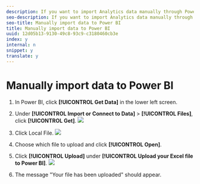 ```yaml
---
description: If you want to import Analytics data manually through Power BI, follow these instructions.
seo-description: If you want to import Analytics data manually through Power BI, follow these instructions.
seo-title: Manually import data to Power BI
title: Manually import data to Power BI
uuid: 12d05b13-9130-49c8-93c9-c3180460cb3e
index: y
internal: n
snippet: y
translate: y
---
```


# Manually import data to Power BI


1. In Power BI, click **[!UICONTROL  Get Data]** in the lower left screen.
1. Under **[!UICONTROL  Import or Connect to Data]** > **[!UICONTROL  Files]**, click **[!UICONTROL  Get]**. ![](assets/get-data.png) 

1. Click Local File. ![](assets/local-file.png) 

1. Choose which file to upload and click **[!UICONTROL  Open]**.
1. Click **[!UICONTROL  Upload]** under **[!UICONTROL  Upload your Excel file to Power BI]**. ![](assets/upload-excel-file.png) 

1. The message "Your file has been uploaded" should appear.
